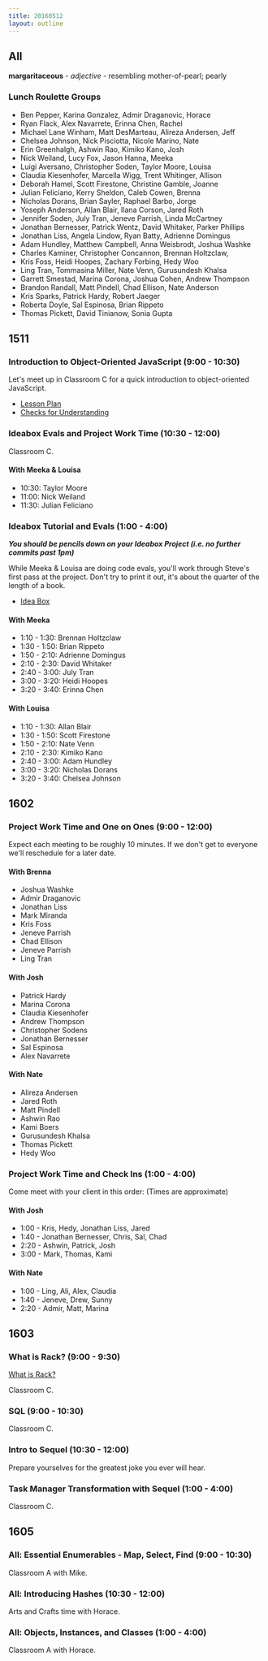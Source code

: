 ```yaml
---
title: 20160512
layout: outline
---
```

## All

**margaritaceous** - _adjective_ - resembling mother-of-pearl; pearly

### Lunch Roulette Groups

* Ben Pepper, Karina Gonzalez, Admir Draganovic, Horace
* Ryan Flack, Alex Navarrete, Erinna Chen, Rachel
* Michael Lane Winham, Matt DesMarteau, Alireza Andersen, Jeff
* Chelsea Johnson, Nick Pisciotta, Nicole Marino, Nate
* Erin Greenhalgh, Ashwin Rao, Kimiko Kano, Josh
* Nick Weiland, Lucy Fox, Jason Hanna, Meeka
* Luigi Aversano, Christopher Soden, Taylor Moore, Louisa
* Claudia Kiesenhofer, Marcella Wigg, Trent Whitinger, Allison
* Deborah Hamel, Scott Firestone, Christine Gamble, Joanne
* Julian Feliciano, Kerry Sheldon, Caleb Cowen, Brenna
* Nicholas Dorans, Brian Sayler, Raphael Barbo, Jorge
* Yoseph Anderson, Allan Blair, Ilana Corson, Jared Roth
* Jennifer Soden, July Tran, Jeneve Parrish, Linda McCartney
* Jonathan Bernesser, Patrick Wentz, David Whitaker, Parker Phillips
* Jonathan Liss, Angela Lindow, Ryan Batty, Adrienne Domingus
* Adam Hundley, Matthew Campbell, Anna Weisbrodt, Joshua Washke
* Charles Kaminer, Christopher Concannon, Brennan Holtzclaw,
* Kris Foss, Heidi Hoopes, Zachary Forbing, Hedy Woo
* Ling Tran, Tommasina Miller, Nate Venn, Gurusundesh Khalsa
* Garrett Smestad, Marina Corona, Joshua Cohen, Andrew Thompson
* Brandon Randall, Matt Pindell, Chad Ellison, Nate Anderson
* Kris Sparks, Patrick Hardy, Robert Jaeger
* Roberta Doyle, Sal Espinosa, Brian Rippeto
* Thomas Pickett, David Tinianow, Sonia Gupta

## 1511

### Introduction to Object-Oriented JavaScript (9:00 - 10:30)

Let's meet up in Classroom C for a quick introduction to object-oriented JavaScript.

- [Lesson Plan](https://github.com/mdn/advanced-js-fundamentals-ck/blob/gh-pages/tutorials/03-object-oriented-javascript/01-introduction-to-object-oriented-javascript.md)
- [Checks for Understanding](https://gist.github.com/stevekinney/d02403d8190f8e87a731)

### Ideabox Evals and Project Work Time (10:30 - 12:00)

Classroom C.

#### With Meeka & Louisa

- 10:30: Taylor Moore
- 11:00: Nick Weiland
- 11:30: Julian Feliciano

### Ideabox Tutorial and Evals (1:00 - 4:00)

***You should be pencils down on your Ideabox Project (i.e. no further commits past 1pm)***

While Meeka & Louisa are doing code evals, you'll work through Steve's first pass at the project. Don't try to print it out, it's about the quarter of the length of a book.

- [Idea Box](https://github.com/rrgayhart/steve-idea-box)

#### With Meeka

- 1:10 - 1:30: Brennan Holtzclaw
- 1:30 - 1:50: Brian Rippeto
- 1:50 - 2:10: Adrienne Domingus
- 2:10 - 2:30: David Whitaker
- 2:40 - 3:00: July Tran
- 3:00 - 3:20: Heidi Hoopes
- 3:20 - 3:40: Erinna Chen

#### With Louisa

- 1:10 - 1:30: Allan Blair
- 1:30 - 1:50: Scott Firestone
- 1:50 - 2:10: Nate Venn
- 2:10 - 2:30: Kimiko Kano
- 2:40 - 3:00: Adam Hundley
- 3:00 - 3:20: Nicholas Dorans
- 3:20 - 3:40: Chelsea Johnson


## 1602

### Project Work Time and One on Ones (9:00 - 12:00)
Expect each meeting to be roughly 10 minutes.
If we don't get to everyone we'll reschedule for a later date.

#### With Brenna
- Joshua Washke
- Admir Draganovic
- Jonathan Liss
- Mark Miranda
- Kris Foss
- Jeneve Parrish
- Chad Ellison
- Jeneve Parrish
- Ling Tran

#### With Josh
- Patrick Hardy
- Marina Corona
- Claudia Kiesenhofer
- Andrew Thompson
- Christopher Sodens
- Jonathan Bernesser
- Sal Espinosa
- Alex Navarrete

#### With Nate
- Alireza Andersen
- Jared Roth
- Matt Pindell
- Ashwin Rao
- Kami Boers
- Gurusundesh Khalsa
- Thomas Pickett
- Hedy Woo

### Project Work Time and Check Ins (1:00 - 4:00)

Come meet with your client in this order:
(Times are approximate)

#### With Josh
- 1:00 - Kris, Hedy, Jonathan Liss, Jared
- 1:40 - Jonathan Bernesser, Chris, Sal, Chad
- 2:20 - Ashwin, Patrick, Josh
- 3:00 - Mark, Thomas, Kami

#### With Nate
- 1:00 - Ling, Ali, Alex, Claudia
- 1:40 - Jeneve, Drew, Sunny
- 2:20 - Admir, Matt, Marina

## 1603

### What is Rack? (9:00 - 9:30)

[What is Rack?](https://www.youtube.com/watch?v=HEXWRTEbj1I)

Classroom C.

### SQL (9:00 - 10:30)

Classroom C.

### Intro to Sequel (10:30 - 12:00)

Prepare yourselves for the greatest joke you ever will hear.

### Task Manager Transformation with Sequel (1:00 - 4:00)

Classroom C.


## 1605

### All: Essential Enumerables - Map, Select, Find (9:00 - 10:30)

Classroom A with Mike.

### All: Introducing Hashes (10:30 - 12:00)

Arts and Crafts time with Horace.

### All: Objects, Instances, and Classes (1:00 - 4:00)

Classroom A with Horace.
